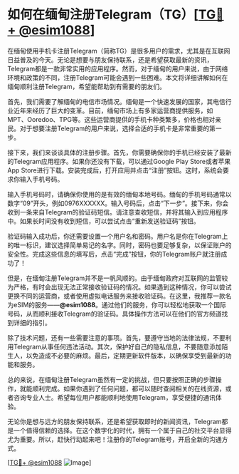 # 如何在缅甸注册Telegram（TG）[[TG💪+ @esim1088](https://t.me/s/esim1088)]

在缅甸使用手机卡注册Telegram（简称TG）是很多用户的需求，尤其是在互联网日益普及的今天。无论是想要与朋友保持联系，还是希望获取最新的资讯，Telegram都是一款非常实用的应用程序。然而，对于缅甸的用户来说，由于网络环境和政策的不同，注册Telegram可能会遇到一些困难。本文将详细讲解如何在缅甸顺利注册Telegram，希望能帮助到有需要的朋友们。

首先，我们需要了解缅甸的电信市场情况。缅甸是一个快速发展的国家，其电信行业近年来经历了巨大的变革。目前，缅甸市场上有多家运营商提供服务，如MPT、Ooredoo、TPG等。这些运营商提供的手机卡种类繁多，价格也相对亲民。对于想要注册Telegram的用户来说，选择合适的手机卡是非常重要的第一步。

接下来，我们来谈谈具体的注册步骤。首先，你需要确保你的手机已经安装了最新的Telegram应用程序。如果你还没有下载，可以通过Google Play Store或者苹果App Store进行下载。安装完成后，打开应用并点击“注册”按钮。这时，系统会要求你输入手机号码。

输入手机号码时，请确保你使用的是有效的缅甸本地号码。缅甸的手机号码通常以数字“09”开头，例如0976XXXXXX。输入号码后，点击“下一步”。接下来，你会收到一条来自Telegram的验证码短信。请注意查收短信，并将其输入到应用程序中。如果长时间没有收到短信，可以尝试点击“重新发送验证码”按钮。

验证码输入成功后，你还需要设置一个用户名和密码。用户名是你在Telegram上的唯一标识，建议选择简单易记的名字。同时，密码也要足够复杂，以保证账户的安全性。完成这些信息的填写后，点击“完成”按钮，你的Telegram账户就注册成功了！

但是，在缅甸注册Telegram并不是一帆风顺的。由于缅甸政府对互联网的监管较为严格，有时会出现无法正常接收验证码的情况。如果遇到这种情况，你可以尝试更换不同的运营商，或者使用虚拟电话服务来接收验证码。在这里，我推荐一款名为eSIM的服务——**@esim1088**。通过他们的服务，你可以轻松地获取一个国际号码，从而顺利接收Telegram的验证码。具体操作方法可以在他们的官方频道找到详细的指引。

除了技术问题，还有一些需要注意的事项。首先，要遵守当地的法律法规，不要利用Telegram从事任何违法活动。其次，保护好自己的隐私信息，不要随意添加陌生人，以免造成不必要的麻烦。最后，定期更新软件版本，以确保享受到最新的功能和服务。

总的来说，在缅甸注册Telegram虽然有一定的挑战，但只要按照正确的步骤操作，就能顺利完成。如果你遇到了任何问题，都可以随时查阅相关的在线资源，或者咨询专业人士。希望每位用户都能顺利地使用Telegram，享受便捷的通讯体验。

无论你是想与远方的朋友保持联系，还是希望获取即时的新闻资讯，Telegram都是一个值得信赖的选择。在这个数字化的时代，拥有一个属于自己的社交平台显得尤为重要。所以，赶快行动起来吧！注册你的Telegram账号，开启全新的沟通方式。

[[TG💪+ @esim1088](https://t.me/s/esim1088) ![Image](https://i.postimg.cc/4NQfJmqS/Snipaste-2025-05-13-00-14-12.png)]
